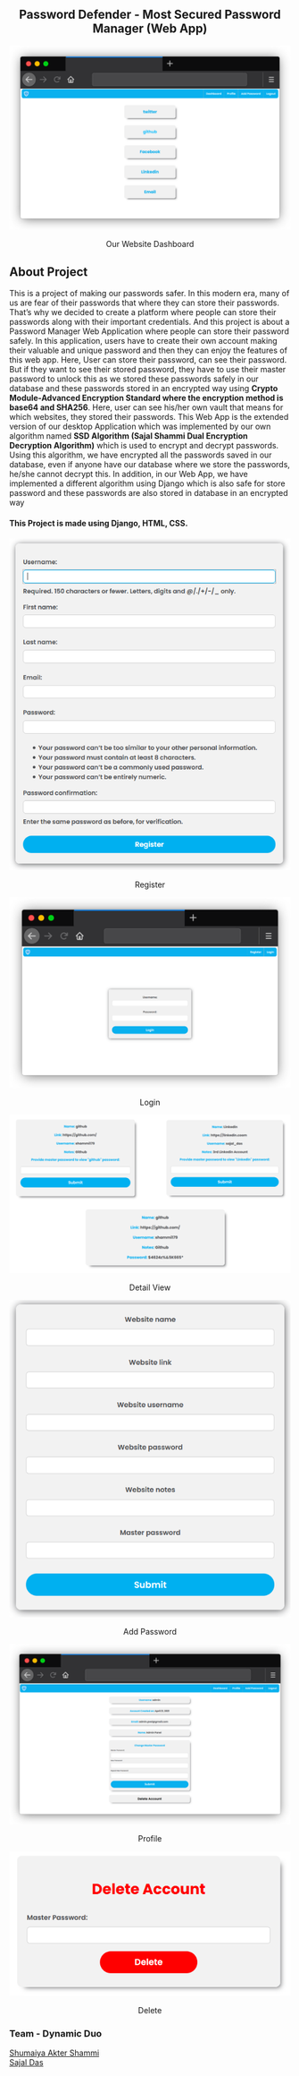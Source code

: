 <h2 align="center"><b>Password Defender - Most Secured Password
Manager (Web App)</b><br></h2>

![dashboard_browser](images/dashboard_browser.png)
<p align="center">Our Website Dashboard</p>

## About Project
<p>
This is a project of making our passwords safer. In
this modern era, many of us are fear of their passwords that
where they can store their passwords. That’s why we decided
to create a platform where people can store their passwords
along with their important credentials. And this project is about
a Password Manager Web Application where people can store
their password safely. In this application, users have to create
their own account making their valuable and unique password
and then they can enjoy the features of this web app. Here, User
can store their password, can see their password. But if they
want to see their stored password, they have to use their master
password to unlock this as we stored these passwords safely in
our database and these passwords stored in an encrypted way
using <b>Crypto Module-Advanced Encryption Standard where the
encryption method is base64 and SHA256</b>. Here, user can see
his/her own vault that means for which websites, they stored their
passwords. This Web App is the extended version of our desktop
Application which was implemented by our own algorithm named
<b>SSD Algorithm (Sajal Shammi Dual Encryption Decryption
Algorithm)</b> which is used to encrypt and decrypt passwords.
Using this algorithm, we have encrypted all the passwords saved
in our database, even if anyone have our database where we
store the passwords, he/she cannot decrypt this. In addition, in
our Web App, we have implemented a different algorithm using
Django which is also safe for store password and these passwords
are also stored in database in an encrypted way</br></p>



#### This Project is made using Django, HTML, CSS.


![reg](images/reg.png)
<p align="center">Register</p>


![login_browser](images/login_browser.png)
<p align="center">Login</p>

![detail_view](images/detail_view.png)
<p align="center">Detail View</p>


![add-pass](images/add-pass.png)
<p align="center">Add Password</p>


![profile_browser](images/profile_browser.png)
<p align="center">Profile</p>


![delete](images/delete.png)
<p align="center">Delete</p>


### Team - Dynamic Duo
  [Shumaiya Akter Shammi](https://github.com/Shammi179)<br>
  [Sajal Das](https://github.com/sajaldas19)  
 
